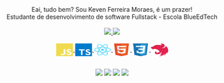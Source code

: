 <div align="center">
Eai, tudo bem? Sou Keven Ferreira Moraes, é um prazer!<br>
Estudante de desenvolvimento de software Fullstack - Escola BlueEdTech 
</div><br>
<div align="center">
  <a href="https://github.com/Kevenfz">
  <img height="180em" src="https://github-readme-stats.vercel.app/api?username=kevenfz&show_icons=true&theme=tokyonight&include_all_commits=true&count_private=true"/>
  <img height="180em" src="https://github-readme-stats.vercel.app/api/top-langs/?username=kevenfz&layout=compact&langs_count=7&theme=tokyonight"/>
</div>
  
<div align="center" style="display: inline_block"><br>
  <img align="center" alt="Keven-Js" height="30" width="40" src="https://raw.githubusercontent.com/devicons/devicon/master/icons/javascript/javascript-plain.svg">
  <img align="center" alt="Keven-Ts" height="30" width="40" src="https://raw.githubusercontent.com/devicons/devicon/master/icons/typescript/typescript-plain.svg">
  <img align="center" alt="Keven-React" height="30" width="40" src="https://raw.githubusercontent.com/devicons/devicon/master/icons/react/react-original.svg">
  <img align="center" alt="Keven-HTML" height="30" width="40" src="https://raw.githubusercontent.com/devicons/devicon/master/icons/html5/html5-original.svg">
  <img align="center" alt="Keven-CSS" height="30" width="40" src="https://raw.githubusercontent.com/devicons/devicon/master/icons/css3/css3-original.svg">
  <img align="center" alt="Keven-NestJS" height="30" width="40" src="https://github.com/devicons/devicon/blob/master/icons/nestjs/nestjs-plain.svg">
</div>
  
  ##
 
<div align="center"> 
  <a href="https://www.linkedin.com/in/keven-ferreira-moraes-4327a463/" target="_blank"><img src="https://img.shields.io/badge/-LinkedIn-%230077B5?style=for-the-badge&logo=linkedin&logoColor=white" target="_blank"></a> 
  <a href="https://www.instagram.com/kevenfz_/" target="_blank"><img src="https://img.shields.io/badge/-Instagram-%23E4405F?style=for-the-badge&logo=instagram&logoColor=white" target="_blank"></a>
 <a href="https://kevenferreira6.wixsite.com/my-site" target="_blank"><img src="https://img.shields.io/badge/Blogger-FF5722?style=for-the-badge&logo=blogger&logoColor=white" target="_blank"></a> 
  <a href = "mailto:keven.ferreira@hotmail.com"><img src="https://img.shields.io/badge/-Gmail-%23333?style=for-the-badge&logo=gmail&logoColor=white" target="_blank"></a>
  
<!--  
  ![Snake animation](https://github.com/kevenfz/kevenfz/blob/output/github-contribution-grid-snake.svg) -->
 
</div>
